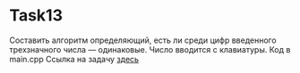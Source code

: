 # Task13
Составить алгоритм определяющий, есть ли среди цифр введенного трехзначного числа — одинаковые. Число вводится с клавиатуры.
Код в main.cpp
Ссылка на задачу [здесь](http://cppstudio.com/post/2620/)
